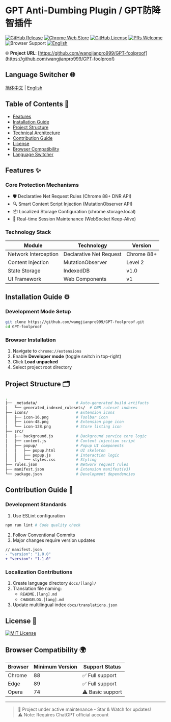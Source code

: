# GPT Anti-Dumbing Plugin / GPT防降智插件

[![GitHub Release](https://img.shields.io/github/v/release/wangjianpro999/GPT-foolproof?style=flat-square)](https://github.com/wangjianpro999/GPT-foolproof/releases)
[![Chrome Web Store](https://img.shields.io/chrome-web-store/v/none?label=Chrome%20Extension&style=flat-square)](https://github.com/wangjianpro999/GPT-foolproof#installation)
[![GitHub License](https://img.shields.io/github/license/wangjianpro999/GPT-foolproof?color=42b983&style=flat-square)](LICENSE)
[![PRs Welcome](https://img.shields.io/badge/PRs-welcome-brightgreen.svg?style=flat-square)](https://makeapullrequest.com)
![Browser Support](https://img.shields.io/badge/Chrome-88%2B-blue?logo=google-chrome&style=flat-square)
[![English](https://img.shields.io/badge/Language-English|简体中文-f37626?style=flat-square)](#language-switcher)

🌐 **Project URL**: [https://github.com/wangjianpro999/GPT-foolproof](https://github.com/wangjianpro999/GPT-foolproof)

## Language Switcher 🌐
[简体中文](README.md) | 
[English](README_EN.md)

## Table of Contents 📌
- [Features](#features)
- [Installation Guide](#installation-guide)
- [Project Structure](#project-structure)
- [Technical Architecture](#technical-architecture)
- [Contribution Guide](#contribution-guide)
- [License](#license)
- [Browser Compatibility](#browser-compatibility)
- [Language Switcher](#language-switcher)

## Features ✨

### Core Protection Mechanisms
- 🛡️ Declarative Net Request Rules (Chrome 88+ DNR API)
- 🔍 Smart Content Script Injection (MutationObserver API)
- 📦 Localized Storage Configuration (chrome.storage.local)
- 🔄 Real-time Session Maintenance (WebSocket Keep-Alive)

### Technology Stack
| Module | Technology | Version |
|--------|------------|---------|
| Network Interception | Declarative Net Request | Chrome 88+ |
| Content Injection | MutationObserver | Level 2 |
| State Storage | IndexedDB | v1.0 |
| UI Framework | Web Components | v1 |

## Installation Guide ⚙️

### Development Mode Setup
```bash
git clone https://github.com/wangjianpro999/GPT-foolproof.git
cd GPT-foolproof
```

### Browser Installation
1. Navigate to `chrome://extensions`
2. Enable **Developer mode** (toggle switch in top-right)
3. Click **Load unpacked**
4. Select project root directory

## Project Structure 🗂️

```bash
.
├── _metadata/                 # Auto-generated build artifacts
│   └── generated_indexed_rulesets/  # DNR ruleset indexes
├── icons/                     # Extension icons
│   ├── icon-16.png            # Toolbar icon
│   ├── icon-48.png            # Extension page icon
│   └── icon-128.png           # Store listing icon
├── src/
│   ├── background.js          # Background service core logic
│   ├── content.js             # Content injection script
│   ├── popup/                 # Popup UI components
│   │   ├── popup.html         # UI skeleton
│   │   ├── popup.js           # Interaction logic
│   │   └── styles.css         # Styling
├── rules.json                 # Network request rules
├── manifest.json              # Extension manifest(v3)
└── package.json               # Development dependencies
```

## Contribution Guide 👥

### Development Standards
1. Use ESLint configuration
```bash
npm run lint # Code quality check
```
2. Follow Conventional Commits
3. Major changes require version updates
```diff
// manifest.json
- "version": "1.0.0"
+ "version": "1.1.0"
```

### Localization Contributions
1. Create language directory `docs/[lang]/`
2. Translation file naming:
   - `README.[lang].md`
   - `CHANGELOG.[lang].md`
3. Update multilingual index `docs/translations.json`

## License 📜

[![MIT License](https://img.shields.io/badge/License-MIT-green.svg)](https://opensource.org/licenses/MIT)

## Browser Compatibility 🌍

| Browser | Minimum Version | Support Status |
|---------|-----------------|----------------|
| Chrome  | 88              | ✅ Full support |
| Edge    | 89              | ✅ Full support |
| Opera   | 74              | ⚠️ Basic support |

---

> 🚀 Project under active maintenance - Star & Watch for updates!  
> ⚠️ Note: Requires ChatGPT official account